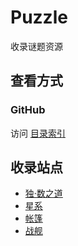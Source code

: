 # Puzzle

收录谜题资源

## 查看方式

### GitHub

访问 [目录索引](SUMMARY.md)

## 收录站点
- [独·数之道](http://www.sudokufans.org.cn/)
- [星系](https://cn.puzzle-galaxies.com/)
- [帐篷](https://cn.puzzle-tents.com/)
- [战舰](https://cn.puzzle-battleships.com/)